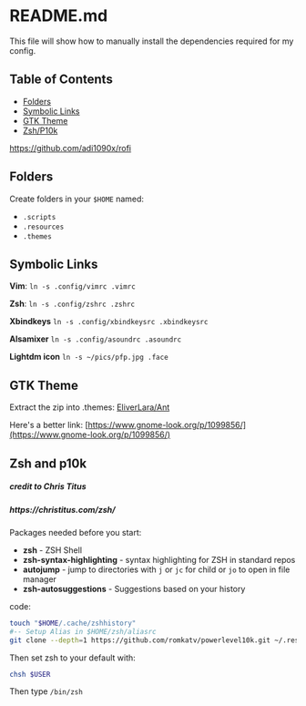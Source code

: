 <h1>README.md</h1>
This file will show how to manually install the dependencies required for my config.


## Table of Contents

* [Folders](#folders)
* [Symbolic Links](#symbolic-links)
* [GTK Theme](#gtk-theme)
* [Zsh/P10k](#zsh-and-p10k)

https://github.com/adi1090x/rofi

## Folders
Create folders in your `$HOME` named:
* `.scripts`
* `.resources`
* `.themes`

## Symbolic Links
**Vim**:
`ln -s .config/vimrc .vimrc`

**Zsh**:
`ln -s .config/zshrc .zshrc`

**Xbindkeys**
`ln -s .config/xbindkeysrc .xbindkeysrc`

**Alsamixer**
`ln -s .config/asoundrc .asoundrc`

**Lightdm icon**
`ln -s ~/pics/pfp.jpg .face`

## GTK Theme
Extract the zip into .themes:
[EliverLara/Ant](https://github.com/EliverLara/Ant)

Here's a better link:
[https://www.gnome-look.org/p/1099856/](https://www.gnome-look.org/p/1099856/)

## Zsh and p10k
<h5>credit to Chris Titus</h5>
<h5>https://christitus.com/zsh/</h5>


Packages needed before you start:
* **zsh** - ZSH Shell
* **zsh-syntax-highlighting** - syntax highlighting for ZSH in standard repos
* **autojump** - jump to directories with `j` or `jc` for child or `jo` to open in file manager 
* **zsh-autosuggestions** - Suggestions based on your history

code:
  ```sh
  touch "$HOME/.cache/zshhistory"
  #-- Setup Alias in $HOME/zsh/aliasrc
  git clone --depth=1 https://github.com/romkatv/powerlevel10k.git ~/.resources/powerlevel10k
  ```

Then set zsh to your default with:
  ```sh
  chsh $USER
  ```
Then type `/bin/zsh`

